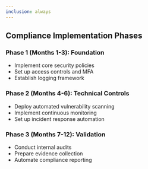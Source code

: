 ```yaml
---
inclusion: always
---
```


## Compliance Implementation Phases

### Phase 1 (Months 1-3): Foundation
- Implement core security policies
- Set up access controls and MFA
- Establish logging framework

### Phase 2 (Months 4-6): Technical Controls
- Deploy automated vulnerability scanning
- Implement continuous monitoring
- Set up incident response automation

### Phase 3 (Months 7-12): Validation
- Conduct internal audits
- Prepare evidence collection
- Automate compliance reporting